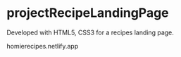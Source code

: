 # projectRecipeLandingPage
Developed with HTML5, CSS3 for a recipes landing page.

homierecipes.netlify.app
